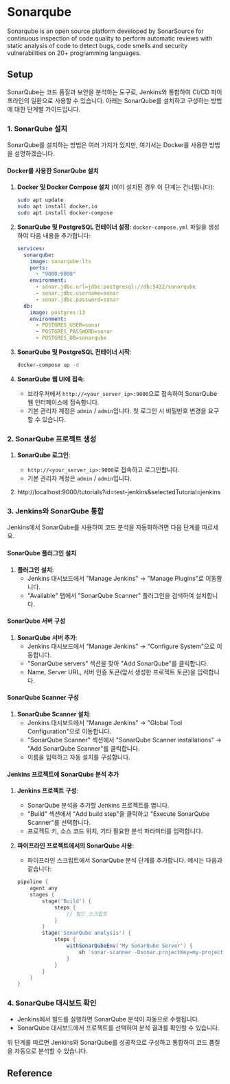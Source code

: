 # Sonarqube
Sonarqube is an open source platform developed by SonarSource for continuous inspection of code quality to perform automatic reviews with static analysis of code to detect bugs, code smells and security vulnerabilities on 20+ programming languages.

## Setup
SonarQube는 코드 품질과 보안을 분석하는 도구로, Jenkins와 통합하여 CI/CD 파이프라인의 일환으로 사용할 수 있습니다. 아래는 SonarQube를 설치하고 구성하는 방법에 대한 단계별 가이드입니다.

### 1. SonarQube 설치
SonarQube를 설치하는 방법은 여러 가지가 있지만, 여기서는 Docker를 사용한 방법을 설명하겠습니다.

#### Docker를 사용한 SonarQube 설치
1. **Docker 및 Docker Compose 설치** (이미 설치된 경우 이 단계는 건너뜁니다):
   ```sh
   sudo apt update
   sudo apt install docker.io
   sudo apt install docker-compose
   ```

2. **SonarQube 및 PostgreSQL 컨테이너 설정**:
   `docker-compose.yml` 파일을 생성하여 다음 내용을 추가합니다:
   ```yaml
   services:
     sonarqube:
       image: sonarqube:lts
       ports:
         - "9000:9000"
       environment:
         - sonar.jdbc.url=jdbc:postgresql://db:5432/sonarqube
         - sonar.jdbc.username=sonar
         - sonar.jdbc.password=sonar
     db:
       image: postgres:13
       environment:
         - POSTGRES_USER=sonar
         - POSTGRES_PASSWORD=sonar
         - POSTGRES_DB=sonarqube
   ```

3. **SonarQube 및 PostgreSQL 컨테이너 시작**:
   ```sh
   docker-compose up -d
   ```

4. **SonarQube 웹 UI에 접속**:
   - 브라우저에서 `http://<your_server_ip>:9000`으로 접속하여 SonarQube 웹 인터페이스에 접속합니다.
   - 기본 관리자 계정은 `admin` / `admin`입니다. 첫 로그인 시 비밀번호 변경을 요구할 수 있습니다.

### 2. SonarQube 프로젝트 생성
1. **SonarQube 로그인**:
   - `http://<your_server_ip>:9000`로 접속하고 로그인합니다.
   - 기본 관리자 계정은 `admin` / `admin`입니다.

2. http://localhost:9000/tutorials?id=test-jenkins&selectedTutorial=jenkins


### 3. Jenkins와 SonarQube 통합
Jenkins에서 SonarQube를 사용하여 코드 분석을 자동화하려면 다음 단계를 따르세요.

#### SonarQube 플러그인 설치
1. **플러그인 설치**:
   - Jenkins 대시보드에서 "Manage Jenkins" -> "Manage Plugins"로 이동합니다.
   - "Available" 탭에서 "SonarQube Scanner" 플러그인을 검색하여 설치합니다.

#### SonarQube 서버 구성
1. **SonarQube 서버 추가**:
   - Jenkins 대시보드에서 "Manage Jenkins" -> "Configure System"으로 이동합니다.
   - "SonarQube servers" 섹션을 찾아 "Add SonarQube"를 클릭합니다.
   - Name, Server URL, 서버 인증 토큰(앞서 생성한 프로젝트 토큰)을 입력합니다.

#### SonarQube Scanner 구성
1. **SonarQube Scanner 설치**:
   - Jenkins 대시보드에서 "Manage Jenkins" -> "Global Tool Configuration"으로 이동합니다.
   - "SonarQube Scanner" 섹션에서 "SonarQube Scanner installations" -> "Add SonarQube Scanner"를 클릭합니다.
   - 이름을 입력하고 자동 설치를 구성합니다.

#### Jenkins 프로젝트에 SonarQube 분석 추가
1. **Jenkins 프로젝트 구성**:
   - SonarQube 분석을 추가할 Jenkins 프로젝트를 엽니다.
   - "Build" 섹션에서 "Add build step"을 클릭하고 "Execute SonarQube Scanner"를 선택합니다.
   - 프로젝트 키, 소스 코드 위치, 기타 필요한 분석 파라미터를 입력합니다.

2. **파이프라인 프로젝트에서의 SonarQube 사용**:
   - 파이프라인 스크립트에서 SonarQube 분석 단계를 추가합니다. 예시는 다음과 같습니다:
   ```groovy
   pipeline {
       agent any
       stages {
           stage('Build') {
               steps {
                   // 빌드 스크립트
               }
           }
           stage('SonarQube analysis') {
               steps {
                   withSonarQubeEnv('My SonarQube Server') {
                       sh 'sonar-scanner -Dsonar.projectKey=my-project -Dsonar.sources=src -Dsonar.host.url=http://<your_server_ip>:9000 -Dsonar.login=<project_token>'
                   }
               }
           }
       }
   }
   ```

### 4. SonarQube 대시보드 확인
- Jenkins에서 빌드를 실행하면 SonarQube 분석이 자동으로 수행됩니다.
- SonarQube 대시보드에서 프로젝트를 선택하여 분석 결과를 확인할 수 있습니다.

위 단계를 따르면 Jenkins와 SonarQube를 성공적으로 구성하고 통합하여 코드 품질을 자동으로 분석할 수 있습니다.



## Reference